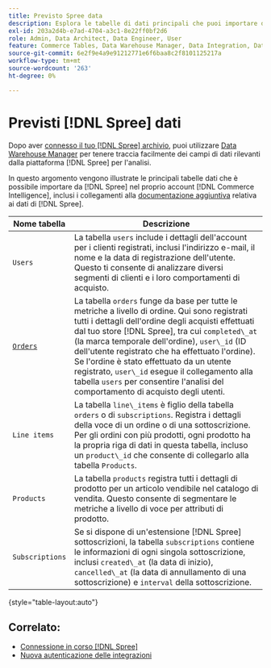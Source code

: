 ```yaml
---
title: Previsto Spree data
description: Esplora le tabelle di dati principali che puoi importare da Spree nel tuo account [!DNL Commerce Intelligence] .
exl-id: 203a2d4b-e7ad-4704-a3c1-8e22ff0bf2d6
role: Admin, Data Architect, Data Engineer, User
feature: Commerce Tables, Data Warehouse Manager, Data Integration, Data Import/Export
source-git-commit: 6e2f9e4a9e91212771e6f6baa8c2f8101125217a
workflow-type: tm+mt
source-wordcount: '263'
ht-degree: 0%

---
```


# Previsti [!DNL Spree] dati

Dopo aver [connesso il tuo [!DNL Spree] archivio](../../../data-analyst/importing-data/integrations/spree.md), puoi utilizzare [Data Warehouse Manager](../../data-warehouse-mgr/tour-dwm.md) per tenere traccia facilmente dei campi di dati rilevanti dalla piattaforma [!DNL Spree] per l&#39;analisi.

In questo argomento vengono illustrate le principali tabelle dati che è possibile importare da [!DNL Spree] nel proprio account [!DNL Commerce Intelligence], inclusi i collegamenti alla [documentazione aggiuntiva](https://guides.spreecommerce.org/developer/addresses.html#address) relativa ai dati di [!DNL Spree].

| **Nome tabella** | **Descrizione** |
|-----|-----|
| `Users` | La tabella `users` include i dettagli dell&#39;account per i clienti registrati, inclusi l&#39;indirizzo e-mail, il nome e la data di registrazione dell&#39;utente. Questo ti consente di analizzare diversi segmenti di clienti e i loro comportamenti di acquisto. |
| [`Orders`](https://guides.spreecommerce.org/developer/orders.html#overview) | La tabella `orders` funge da base per tutte le metriche a livello di ordine. Qui sono registrati tutti i dettagli dell&#39;ordine degli acquisti effettuati dal tuo store [!DNL Spree], tra cui `completed\_at` (la marca temporale dell&#39;ordine), `user\_id` (ID dell&#39;utente registrato che ha effettuato l&#39;ordine). Se l&#39;ordine è stato effettuato da un utente registrato, `user\_id` esegue il collegamento alla tabella `users` per consentire l&#39;analisi del comportamento di acquisto degli utenti. |
| `Line items` | La tabella `line\_items` è figlio della tabella `orders` o di `subscriptions`. Registra i dettagli della voce di un ordine o di una sottoscrizione. Per gli ordini con più prodotti, ogni prodotto ha la propria riga di dati in questa tabella, incluso un `product\_id` che consente di collegarlo alla tabella `Products`. |
| `Products` | La tabella `products` registra tutti i dettagli di prodotto per un articolo vendibile nel catalogo di vendita. Questo consente di segmentare le metriche a livello di voce per attributi di prodotto. |
| `Subscriptions` | Se si dispone di un&#39;estensione [!DNL Spree] sottoscrizioni, la tabella `subscriptions` contiene le informazioni di ogni singola sottoscrizione, inclusi `created\_at` (la data di inizio), `cancelled\_at` (la data di annullamento di una sottoscrizione) e `interval` della sottoscrizione. |

{style="table-layout:auto"}

## Correlato:

* [Connessione in corso  [!DNL Spree]](../integrations/spree.md)
* [Nuova autenticazione delle integrazioni](https://experienceleague.adobe.com/docs/commerce-knowledge-base/kb/how-to/mbi-reauthenticating-integrations.html?lang=it)
